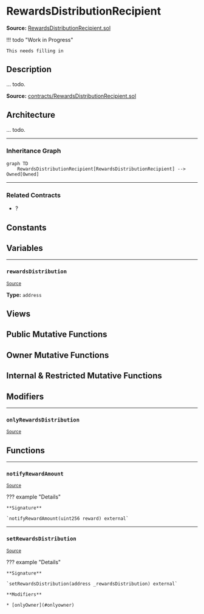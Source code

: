 # RewardsDistributionRecipient

**Source:** [RewardsDistributionRecipient.sol](https://github.com/Synthetixio/synthetix/blob/master/contracts/RewardsDistributionRecipient.sol)


!!! todo "Work in Progress"


```
This needs filling in
```

## Description

... todo.



**Source:** [contracts/RewardsDistributionRecipient.sol](https://github.com/Synthetixio/synthetix/tree/develop/contracts/RewardsDistributionRecipient.sol)

## Architecture

... todo.


<!--centered-image>
    ![Architecture Graph](../img/graphs/todo-architecture.svg)
</centered-image-->




---
### Inheritance Graph

```mermaid
graph TD
    RewardsDistributionRecipient[RewardsDistributionRecipient] --> Owned[Owned]
```


---
### Related Contracts

- ?

## Constants

## Variables


---
### `rewardsDistribution`

<sub>[Source](https://github.com/Synthetixio/synthetix/tree/develop/contracts/RewardsDistributionRecipient.sol#L9)</sub>





**Type:** `address`

## Views

## Public Mutative Functions

## Owner Mutative Functions

## Internal & Restricted Mutative Functions

## Modifiers


---
### `onlyRewardsDistribution`

<sub>[Source](https://github.com/Synthetixio/synthetix/tree/develop/contracts/RewardsDistributionRecipient.sol#L13)</sub>



## Functions


---
### `notifyRewardAmount`

<sub>[Source](https://github.com/Synthetixio/synthetix/tree/develop/contracts/RewardsDistributionRecipient.sol#L11)</sub>



??? example "Details"

    **Signature**

    `notifyRewardAmount(uint256 reward) external`


---
### `setRewardsDistribution`

<sub>[Source](https://github.com/Synthetixio/synthetix/tree/develop/contracts/RewardsDistributionRecipient.sol#L18)</sub>



??? example "Details"

    **Signature**

    `setRewardsDistribution(address _rewardsDistribution) external`

    **Modifiers**

    * [onlyOwner](#onlyowner)

